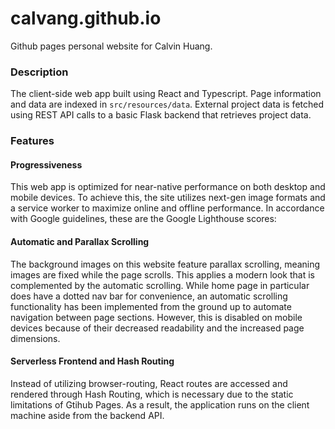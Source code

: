 # calvang.github.io

Github pages personal website for Calvin Huang.

### Description

The client-side web app built using React and Typescript. Page information and data are indexed in `src/resources/data`.
External project data is fetched using REST API calls to a basic Flask backend that retrieves project data.

### Features

#### Progressiveness

This web app is optimized for near-native performance on both desktop and mobile devices.
To achieve this, the site utilizes next-gen image formats and a service worker to maximize online and offline performance.
In accordance with Google guidelines, these are the Google Lighthouse scores: 

#### Automatic and Parallax Scrolling

The background images on this website feature parallax scrolling, meaning images are fixed while the page scrolls.
This applies a modern look that is complemented by the automatic scrolling. While home page in particular does have a dotted nav bar for convenience, an automatic scrolling functionality has been implemented from the ground up to automate navigation between page sections.
However, this is disabled on mobile devices because of their decreased readability and the increased page dimensions.

#### Serverless Frontend and Hash Routing

Instead of utilizing browser-routing, React routes are accessed and rendered through Hash Routing, which is necessary due to the static limitations of Gtihub Pages.
As a result, the application runs on the client machine aside from the backend API.